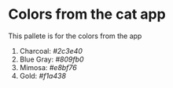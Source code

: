 # Colors from the cat app

This pallete is for the colors from the app

1. Charcoal: _#2c3e40_
2. Blue Gray: _#809fb0_
3. Mimosa: _#e8bf76_
4. Gold: _#f1a438_


